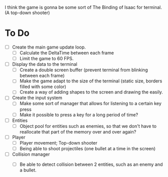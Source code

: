 I think the game is gonna be some sort of The Binding of Isaac for terminal.
(A top-down shooter)

# To Do
- [ ] Create the main game update loop.
    - [ ] Calculate the DeltaTime between each frame
    - [ ] Limit the game to 60 FPS.
- [ ] Display the data to the terminal
    - [ ] Create a double screen buffer (prevent terminal from blinking between each frame)
    - [ ] Make the game adapt to the size of the terminal (static size, borders filled with some color)
    - [ ] Create a way of adding shapes to the screen and drawing the easily.
- [ ] Create the input system
    - [ ] Make some sort of manager that allows for listening to a certain key press
    - [ ] Make it possible to press a key for a long period of time?
- [ ] Entities
    - [ ] Object pool for entities such as enemies, so that we don't have to reallocate
          that part of the memory over and over again?
- [ ] Player
    - [ ] Player movement; Top-down shooter
    - [ ] Being able to shoot projectiles (one bullet at a time in the screen)
- [ ] Collision manager
    - [ ] Be able to detect collision between 2 entities, such as an enemy and a bullet.

